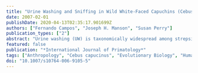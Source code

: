 ```yaml
---
title: "Urine Washing and Sniffing in Wild White-Faced Capuchins (Cebus capucinus): Testing Functional Hypotheses"
date: 2007-02-01
publishDate: 2020-04-13T02:35:17.901699Z
authors: ["Fernando Campos", "Joseph H. Manson", "Susan Perry"]
publication_types: ["2"]
abstract: "Urine washing (UW) is taxonomically widespread among strepsirhines and platyrrhines, yet its functional significance is still unclear. We used 2274 h of focal follows of 35 adult and subadult wild white-faced capuchins (Cebus capucinus) to test 1) the intergroup signaling, intragroup social signaling, and thermoregulatory hypotheses for UW and 2) the hypothesis that individuals sniff each other's urine and other traces to gather socially significant information. Males engaged in significantly more UW than females. All 5 $α$-males engaged in more UW than subordinate males did, including 4 $α$-males that increased their UW rate above that of their male groupmates after their rise to $α$ rank. Males engaged in significantly less UW while in view of other males than at other times. Male-male sniffing rates do not correlate with either aggression rate or dominance rank distance. Urine washing rates did not increase while subjects were in parts of their home range where more intergroup encounters occurred. Urine washing rates were highest early in the morning and late in the afternoon, presumably when temperatures were coolest. The data do not support either the thermoregulatory or social signaling hypothesis. We suggest that experiments with captive capuchins are necessary to resolve the issue of the function of urine washing in the taxon."
featured: false
publication: "*International Journal of Primatology*"
tags: ["Anthropology", "Cebus capucinus", "Evolutionary Biology", "Human Genetics", "olfactory communication", "thermoregulation", "urine washing"]
doi: "10.1007/s10764-006-9105-5"
---
```


